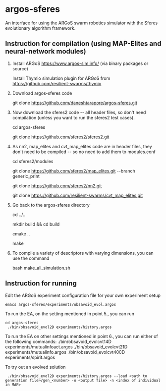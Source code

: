 argos-sferes
=======

An interface for using the ARGoS swarm robotics simulator with the Sferes evolutionary algorithm framework.


Instruction for compilation (using MAP-Elites and neural-network modules)
-------------

1. Install ARGoS https://www.argos-sim.info/ (via binary packages or source)

   Install Thymio simulation plugin for ARGoS from https://github.com/resilient-swarms/thymio

2. Download argos-sferes code

    git clone https://github.com/daneshtarapore/argos-sferes.git


3. Now download the sferes2 code -- all header files, so don't need compilation (unless you want to run the sferes2 test cases).

    cd argos-sferes

    git clone https://github.com/sferes2/sferes2.git 


4. As nn2, map_elites and cvt_map_elites code are in header files, they don't need to be compiled -- so no need to add them to modules.conf

    cd sferes2/modules

    git clone https://github.com/sferes2/map_elites.git --branch generic_print

    git clone https://github.com/sferes2/nn2.git
    
    git clone https://github.com/resilient-swarms/cvt_map_elites.git 

5. Go back to the argos-sferes directory

    cd ../..

    mkdir build && cd build

    cmake ..
    
    make
    
6. To compile  a variety of descriptors with varying dimensions, you can use the command
   
   bash make_all_simulation.sh
   
   


Instruction for running
-------------

Edit the ARGoS experiment configuration file for your own experiment setup

    emacs argos-sferes/experiments/obsavoid_evol.argos


To run the EA, on the setting mentioned in point 5., you can run

    cd argos-sferes
     ./bin/obsavoid_evol2D experiments/history.argos

To run the EA on other settings mentioned in point 6., you can run either of the following commands:
     ./bin/obsavoid_evolcvt14D experiments/mutualinfoact.argos
     ./bin/obsavoid_evolcvt21D experiments/mutualinfo.argos
     ./bin/obsavoid_evolcvt400D experiments/spirit.argos

To try out an evolved solution

     ./bin/obsavoid_evol2D experiments/history.argos --load <path to generation file>/gen_<number> -o <output file> -n <index of individual in MAP>
